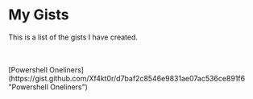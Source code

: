 # My Gists
This is a list of the gists I have created.

<br />
<br />
[Powershell Oneliners](https://gist.github.com/Xf4kt0r/d7baf2c8546e9831ae07ac536ce891f6 "Powershell Oneliners")

